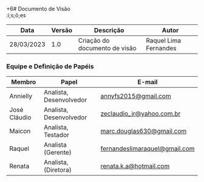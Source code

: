 +6# Documento de Visão  
:i;s;õ;es

Data        |    Versão   |   Descrição   |   Autor   |
---------   | ----------- | ------------- | --------- |
28/03/2023  |     1.0     | Criação do documento de visão | Raquel Lima Fernandes |

### Equipe e Definição de Papéis

Membro        |     Papel   |   E-mail   |
------------- | ----------- | ---------- |
Annielly      | Analista, Desenvolvedor  | annyfs2015@gmail.com
José Cláudio  | Analista, Desenvolvedor  | zeclaudio_jr@yahoo.com.br
Maicon        | Analista, Testador | marc.douglas630@gmail.com
Raquel        | Analista (Gerente) | fernandeslimaraquel@gmail.com
Renata        | Analista, (Diretora) | renata.k.a@hotmail.com


